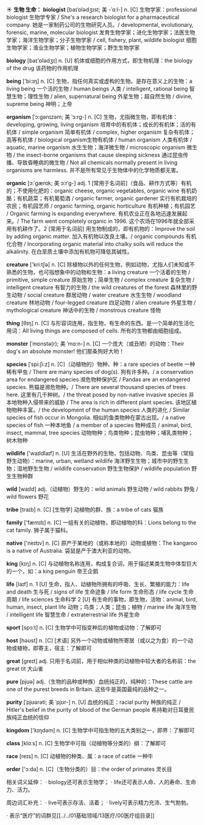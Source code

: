 ☀ <span class="category">**生物 生命：**</span>
<span class="vocabulary">**biologist**</span> [baɪˈɒlədʒɪst; 美 -ˈɑ:l-]
<span class="definition">n. [C] 生物学家：</span>professional biologist 生物学专家 / She's a research biologist for a pharmaceutical company. 她是一家制药公司的生物研究人员。/ developmental, evolutionary, forensic, marine, molecular biologist 发育生物学家；进化生物学家；法医生物学家；海洋生物学家；分子生物学家 / cell, fishery, plant, wildlife biologist 细胞生物学家；渔业生物学家；植物生物学家；野生生物学家

<span class="vocabulary">**biology**</span> [baɪ'ɒlədӡɪ] 
<span class="definition">n. [U] 机体或细胞的作用方式，即生物机理：</span>the biology of the drug 该药物的作用机理

<span class="vocabulary">**being**</span> ['bi:ɪŋ] 
<span class="definition">n. [C] 生物，指任何真实或虚构的生物。是存在意义上的生物：</span>a living being 一个活的生物 / human beings 人类 / intelligent, rational being 智慧生物；理性生物 / alien, supernatural being 外星生物；超自然生物 / divine, supreme being 神明；上帝
           
<span class="vocabulary">**organism**</span> [ˈɔ:gənɪzəm; 美 ˈɔ:rg-]
<span class="definition">n. [C] 生物，尤指微生物，即有机体：</span>developing, growing, living organism 培育中的有机体；成长的有机体；活的有机体 / simple organism 简单有机体 / complex, higher organism 复杂有机体；高等有机体 / biological organism生物有机体 / human organism 人类有机体 / aquatic, marine organism 水生生物；海洋微生物 / microscopic organism 微生物 / the insect-borne organisms that cause sleeping sickness 通过昆虫传播、导致昏睡病的微生物 / Not all chemicals normally present in living organisms are harmless. 并不是所有常见于生物体中的化学物质都无害。
           
<span class="vocabulary">**organic**</span> [ɔ:ˈgænɪk; 美 ɔ:rˈg-]
<span class="definition">adj. 1 [常用于名词前]（食品、耕作方式等）有机的；不使用化肥的：</span>organic cheese, organic vegetables, organic wine 有机奶酪；有机蔬菜；有机葡萄酒 / organic farmer, organic gardener 实行有机栽培的农民；有机园艺师 / organic farming, organic horticulture 有机种植；有机园艺 / Organic farming is expanding everywhere. 有机农业正在各地迅速发展起来。/ The farm went completely organic in 1996. 这个农场在1996年就全部采用有机耕作了。<span class="definition">2 [常用于名词前] 用生物制成的，即有机物的：</span>Improve the soil by adding organic matter. 加入有机物以改良土壤。/ organic compounds 有机化合物 / Incorporating organic material into chalky soils will reduce the alkalinity. 在白垩质土壤中添加有机物可降低其碱性。

<span class="vocabulary">**creature**</span> ['kri:tʃə] 
<span class="definition">n. [C] 除植物以外的任何生物，例如动物，尤指人们未知或不熟悉的生物，也可指想象中的动物和生物：</span>a living creature 一个活着的生物 / primitive, simple creature 原始生物；简单生物 / complex creature 复杂生物 / intelligent creature 有智力的生物 / the wild creatures of the forest 森林里的野生动物 / social creature 群居动物 / water creature 水生生物 / woodland creature 林地动物 / four-legged creature 四足动物 / alien creature 外星生物 / mythological creature 神话中的生物 / monstrous creature 怪物

<span class="vocabulary">**thing**</span> [θɪŋ] 
<span class="definition">n. [C] 与形容词连用，指生物，有生命的东西。是一个简单的生活化用词：</span>All living things are composed of cells. 所有的生物都由细胞组成。
                      
<span class="vocabulary">**monster**</span> [ˈmɒnstə(r); 美 ˈmɑ:n-]
<span class="definition">n. [C] 一个庞大（或丑陋）的动物：</span>Their dog's an absolute monster! 他们那条狗好大哟！

<span class="vocabulary">**species**</span> [ˈspi:ʃi:z]
<span class="definition">n. [C]（动植物的）物种、种：</span>a rare species of beetle 一种稀有甲虫 / There are many species of dog(s). 狗有许多种。/ a conservation area for endangered species 濒危物种保护区 / Pandas are an endangered species. 熊猫是濒危物种。/ There are several thousand species of trees here. 这里有几千种树。/ the threat posed by non-native invasive species 非本地物种入侵带来的威胁 / The area is rich in different plant species. 该地区植物物种丰富。/ the development of the human species 人类的进化 / Similar species of fish occur in Mongolia. 相似的鱼类物种在蒙古出现。/ a native species of fish 一种本地鱼 / a member of a species 物种成员 / animal, bird, insect, mammal, tree species 动物物种；鸟类物种；昆虫物种；哺乳类物种；树木物种

<span class="vocabulary">**wildlife**</span> ['waɪldlaɪf] 
<span class="definition">n. [U] 生活在野外的生物，包括动物、鸟类、昆虫等（常指野生动物）：</span>marine, urban, wetland wildlife 海洋野生生物；城市中的野生生物；湿地野生生物 / wildlife conservation 野生生物保护 / wildlife population 野生生物种群

<span class="vocabulary">**wild**</span> [waɪld] 
<span class="definition">adj.（动植物）野生的：</span>wild animals 野生动物 / wild rabbits 野兔 / wild flowers 野花
           
<span class="vocabulary">**tribe**</span> [traɪb]
<span class="definition">n. [C] [生物学] 动植物的群、族：</span>a tribe of cats 猫族

<span class="vocabulary">**family**</span> ['fæmɪlɪ] 
<span class="definition">n. [C] 一组有关的动植物，即动植物的科：</span>Lions belong to the cat family. 狮子属于猫科。

<span class="vocabulary">**native**</span> ['neɪtɪv] 
<span class="definition">n. [C] 原产于某地的（或称本地的）动物或植物：</span>The kangaroo is a native of Australia. 袋鼠是产于澳大利亚的动物。

<span class="vocabulary">**king**</span> [kɪŋ] 
<span class="definition">n. [C] 与动植物名称连用，构成复合词，用于描述某类生物中体型巨大的一个，如：</span>a king penguin 帝王企鹅

<span class="vocabulary">**life**</span> [laɪf] 
<span class="definition">n. 1 [U] 生命，指人、动植物所拥有的呼吸、生长、繁殖的能力：</span>life and death 生与死 / signs of life 生命迹象 / life form 生命形态 / life cycle 生命周期 / life sciences 生命科学 <span class="definition">2 [U] 有生命的事物，即生物，活物：</span>animal, bird, human, insect, plant life 动物；鸟类；人类；昆虫；植物 / marine life 海洋生物 / intelligent life 智慧生命 / extraterrestrial life 外星生命
         
<span class="vocabulary">**sport**</span> [spɔ:t] 
<span class="definition">n. [C] 生物学中可指变种后的植物或动物：</span>了解即可

<span class="vocabulary">**host**</span> [həʊst] 
<span class="definition">n. [C] [术语] 另外一个动物或植物所寄居（或以之为食）的一个动物或植物，即寄主，宿主：</span>了解即可

<span class="vocabulary">**great**</span> [ɡreɪt] 
<span class="definition">adj. 只用于名词前，用于相似种类的动植物中较大者的名称前：</span>the great tit 大山雀

<span class="vocabulary">**pure**</span> [pjʊə] 
<span class="definition">adj.（生物的品种或种族）血统纯正的，纯种的：</span>These cattle are one of the purest breeds in Britain. 这些牛是英国最纯的品种之一。
           
<span class="vocabulary">**purity**</span> [ˈpjʊərəti; 美 ˈpjʊr-]
<span class="definition">n. [U] 血统的纯正：</span>racial purity 种族的纯正 / Hitler's belief in the purity of blood of the German people 希持勒对日耳曼民族纯正血统的信仰

<span class="vocabulary">**kingdom**</span> ['kɪŋdəm] 
<span class="definition">n. [C] 生物学中可指生物的五大类别之一，即界：</span>了解即可

<span class="vocabulary">**class**</span> [klɑːs] 
<span class="definition">n. [C] 生物学中可指（动植物等分类的）纲：</span>了解即可

<span class="vocabulary">**race**</span> [reɪs] 
<span class="definition">n. [C] 动植物的种类、属：</span>a race of cattle 一种牛

<span class="vocabulary">**order**</span> ['ɔ:də] 
<span class="definition">n. [C]（生物分类的）目：</span>the order of primates 灵长目

相关词义延伸：
· biology还可表示生物学；
· life还可表示人命、人的寿命、生命力、活力。

周边词汇补充：
· live可表示存活、活着；
· lively可表示精力充沛、生气勃勃。

· 表示“医疗”的词群见[[../../01基础领域/13医疗/00医疗组目录]]
